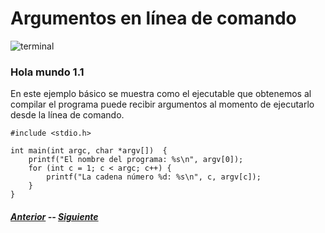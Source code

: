 # Argumentos en línea de comando
![terminal](http://icons.iconarchive.com/icons/kxmylo/simple/512/utilities-terminal-icon.png)

### Hola mundo 1.1
En este ejemplo básico se muestra como el ejecutable que obtenemos al compilar el programa puede recibir argumentos al momento de ejecutarlo desde la línea de comando.
``` 
#include <stdio.h>

int main(int argc, char *argv[])  {
	printf("El nombre del programa: %s\n", argv[0]);
	for (int c = 1; c < argc; c++) {
		printf("La cadena número %d: %s\n", c, argv[c]);
	}
}
``` 
##### [Anterior](pagina1.md) -- [Siguiente](pagina3.md)